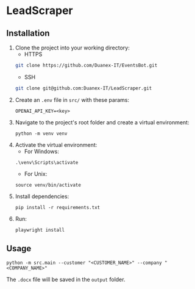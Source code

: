 # LeadScraper
## Installation
1. Clone the project into your working directory:
   * HTTPS
   ```sh
   git clone https://github.com/Duanex-IT/EventsBot.git
   ```
   * SSH
   ```sh
   git clone git@github.com:Duanex-IT/LeadScraper.git
   ```
2. Сreate an ```.env``` file in ```src/``` with these params:
   ```
   OPENAI_API_KEY=<key>
   ```
3. Navigate to the project's root folder and create a virtual environment:
   ```
   python -m venv venv
   ```
4. Activate the virtual environment:
   * For Windows:
   ```
   .\venv\Scripts\activate
   ```
   * For Unix:
   ```
   source venv/bin/activate
   ```
5. Install dependencies:
   ```
   pip install -r requirements.txt
   ```
6. Run:
   ```
   playwright install
   ```

## Usage
```
python -m src.main --customer "<CUSTOMER_NAME>" --company "<COMPANY_NAME>"
```
The ```.docx``` file will be saved in the ```output``` folder.
